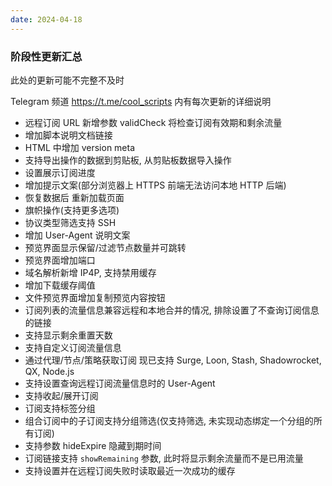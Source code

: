 ```yaml
---
date: 2024-04-18
---
```


### 阶段性更新汇总

此处的更新可能不完整不及时

Telegram 频道 https://t.me/cool_scripts 内有每次更新的详细说明

- 远程订阅 URL 新增参数 validCheck 将检查订阅有效期和剩余流量
- 增加脚本说明文档链接
- HTML 中增加 version meta
- 支持导出操作的数据到剪贴板, 从剪贴板数据导入操作
- 设置展示订阅进度
- 增加提示文案(部分浏览器上 HTTPS 前端无法访问本地 HTTP 后端)
- 恢复数据后 重新加载页面
- 旗帜操作(支持更多选项)
- 协议类型筛选支持 SSH
- 增加 User-Agent 说明文案
- 预览界面显示保留/过滤节点数量并可跳转
- 预览界面增加端口
- 域名解析新增 IP4P, 支持禁用缓存
- 增加下载缓存阈值
- 文件预览界面增加复制预览内容按钮
- 订阅列表的流量信息兼容远程和本地合并的情况, 排除设置了不查询订阅信息的链接
- 支持显示剩余重置天数
- 支持自定义订阅流量信息
- 通过代理/节点/策略获取订阅 现已支持 Surge, Loon, Stash, Shadowrocket, QX, Node.js
- 支持设置查询远程订阅流量信息时的 User-Agent
- 支持收起/展开订阅
- 订阅支持标签分组
- 组合订阅中的子订阅支持分组筛选(仅支持筛选, 未实现动态绑定一个分组的所有订阅)
- 支持参数 hideExpire 隐藏到期时间
- 订阅链接支持 `showRemaining` 参数, 此时将显示剩余流量而不是已用流量
- 支持设置并在远程订阅失败时读取最近一次成功的缓存
